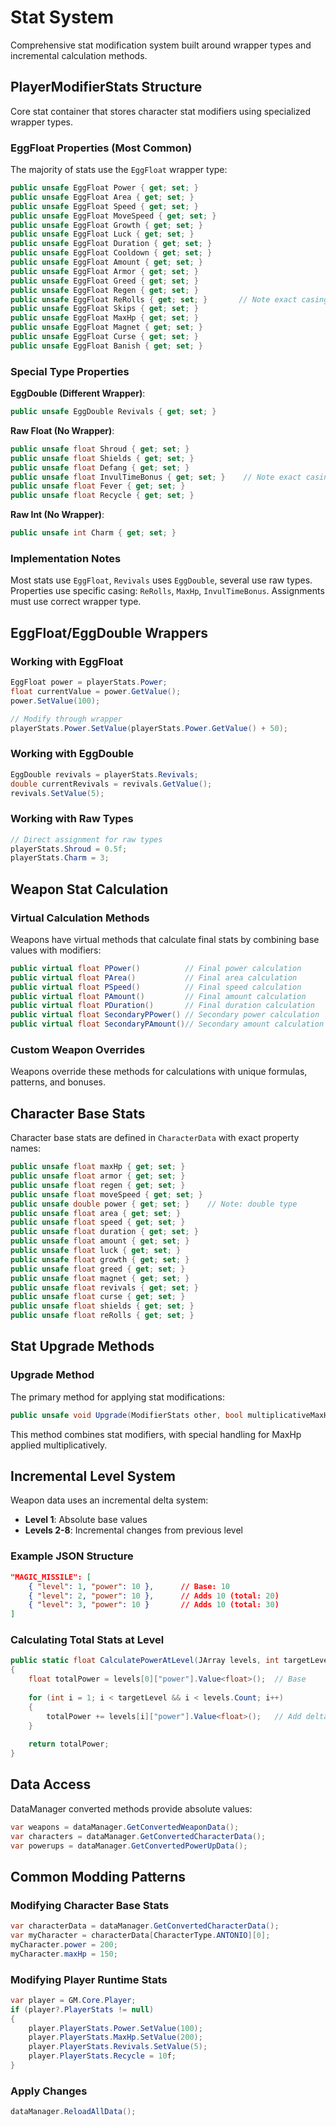 # Stat System

Comprehensive stat modification system built around wrapper types and incremental calculation methods.

## PlayerModifierStats Structure

Core stat container that stores character stat modifiers using specialized wrapper types.

### EggFloat Properties (Most Common)
The majority of stats use the `EggFloat` wrapper type:

```csharp
public unsafe EggFloat Power { get; set; }
public unsafe EggFloat Area { get; set; }
public unsafe EggFloat Speed { get; set; }
public unsafe EggFloat MoveSpeed { get; set; }
public unsafe EggFloat Growth { get; set; }
public unsafe EggFloat Luck { get; set; }
public unsafe EggFloat Duration { get; set; }
public unsafe EggFloat Cooldown { get; set; }
public unsafe EggFloat Amount { get; set; }
public unsafe EggFloat Armor { get; set; }
public unsafe EggFloat Greed { get; set; }
public unsafe EggFloat Regen { get; set; }
public unsafe EggFloat ReRolls { get; set; }       // Note exact casing
public unsafe EggFloat Skips { get; set; }
public unsafe EggFloat MaxHp { get; set; }
public unsafe EggFloat Magnet { get; set; }
public unsafe EggFloat Curse { get; set; }
public unsafe EggFloat Banish { get; set; }
```

### Special Type Properties

**EggDouble (Different Wrapper)**:
```csharp
public unsafe EggDouble Revivals { get; set; }
```

**Raw Float (No Wrapper)**:
```csharp
public unsafe float Shroud { get; set; }
public unsafe float Shields { get; set; }
public unsafe float Defang { get; set; }
public unsafe float InvulTimeBonus { get; set; }    // Note exact casing
public unsafe float Fever { get; set; }
public unsafe float Recycle { get; set; }
```

**Raw Int (No Wrapper)**:
```csharp
public unsafe int Charm { get; set; }
```

### Implementation Notes

Most stats use `EggFloat`, `Revivals` uses `EggDouble`, several use raw types. Properties use specific casing: `ReRolls`, `MaxHp`, `InvulTimeBonus`. Assignments must use correct wrapper type.

## EggFloat/EggDouble Wrappers

### Working with EggFloat
```csharp
EggFloat power = playerStats.Power;
float currentValue = power.GetValue();
power.SetValue(100);

// Modify through wrapper
playerStats.Power.SetValue(playerStats.Power.GetValue() + 50);
```

### Working with EggDouble
```csharp
EggDouble revivals = playerStats.Revivals;
double currentRevivals = revivals.GetValue();
revivals.SetValue(5);
```

### Working with Raw Types
```csharp
// Direct assignment for raw types
playerStats.Shroud = 0.5f;
playerStats.Charm = 3;
```

## Weapon Stat Calculation

### Virtual Calculation Methods
Weapons have virtual methods that calculate final stats by combining base values with modifiers:

```csharp
public virtual float PPower()          // Final power calculation
public virtual float PArea()           // Final area calculation  
public virtual float PSpeed()          // Final speed calculation
public virtual float PAmount()         // Final amount calculation
public virtual float PDuration()       // Final duration calculation
public virtual float SecondaryPPower() // Secondary power calculation
public virtual float SecondaryPAmount()// Secondary amount calculation
```

### Custom Weapon Overrides
Weapons override these methods for calculations with unique formulas, patterns, and bonuses.

## Character Base Stats

Character base stats are defined in `CharacterData` with exact property names:

```csharp
public unsafe float maxHp { get; set; }
public unsafe float armor { get; set; }
public unsafe float regen { get; set; }
public unsafe float moveSpeed { get; set; }
public unsafe double power { get; set; }    // Note: double type
public unsafe float area { get; set; }
public unsafe float speed { get; set; }
public unsafe float duration { get; set; }
public unsafe float amount { get; set; }
public unsafe float luck { get; set; }
public unsafe float growth { get; set; }
public unsafe float greed { get; set; }
public unsafe float magnet { get; set; }
public unsafe float revivals { get; set; }
public unsafe float curse { get; set; }
public unsafe float shields { get; set; }
public unsafe float reRolls { get; set; }
```

## Stat Upgrade Methods

### Upgrade Method
The primary method for applying stat modifications:

```csharp
public unsafe void Upgrade(ModifierStats other, bool multiplicativeMaxHp = false)
```

This method combines stat modifiers, with special handling for MaxHp applied multiplicatively.

## Incremental Level System

Weapon data uses an incremental delta system:

- **Level 1**: Absolute base values
- **Levels 2-8**: Incremental changes from previous level

### Example JSON Structure
```json
"MAGIC_MISSILE": [
    { "level": 1, "power": 10 },      // Base: 10
    { "level": 2, "power": 10 },      // Adds 10 (total: 20)
    { "level": 3, "power": 10 }       // Adds 10 (total: 30)
]
```

### Calculating Total Stats at Level
```csharp
public static float CalculatePowerAtLevel(JArray levels, int targetLevel)
{
    float totalPower = levels[0]["power"].Value<float>();  // Base
    
    for (int i = 1; i < targetLevel && i < levels.Count; i++)
    {
        totalPower += levels[i]["power"].Value<float>();   // Add deltas
    }
    
    return totalPower;
}
```

## Data Access

DataManager converted methods provide absolute values:

```csharp
var weapons = dataManager.GetConvertedWeaponData();
var characters = dataManager.GetConvertedCharacterData();
var powerups = dataManager.GetConvertedPowerUpData();
```

## Common Modding Patterns

### Modifying Character Base Stats
```csharp
var characterData = dataManager.GetConvertedCharacterData();
var myCharacter = characterData[CharacterType.ANTONIO][0];
myCharacter.power = 200;
myCharacter.maxHp = 150;
```

### Modifying Player Runtime Stats
```csharp
var player = GM.Core.Player;
if (player?.PlayerStats != null)
{
    player.PlayerStats.Power.SetValue(100);
    player.PlayerStats.MaxHp.SetValue(200);
    player.PlayerStats.Revivals.SetValue(5);
    player.PlayerStats.Recycle = 10f;
}
```

### Apply Changes
```csharp
dataManager.ReloadAllData();
```